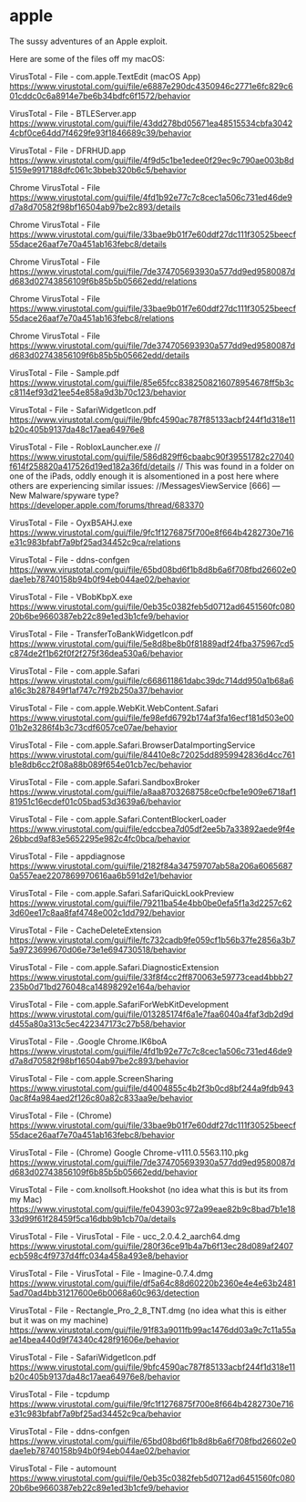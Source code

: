 # apple
The sussy adventures of an Apple exploit.

Here are some of the files off my macOS:

VirusTotal - File - com.apple.TextEdit (macOS App)
https://www.virustotal.com/gui/file/e6887e290dc4350946c2771e6fc829c601cddc0c6a8914e7be6b34bdfc6f1572/behavior

VirusTotal - File - BTLEServer.app
https://www.virustotal.com/gui/file/43dd278bd05671ea48515534cbfa30424cbf0ce64dd7f4629fe93f1846689c39/behavior

VirusTotal - File - DFRHUD.app
https://www.virustotal.com/gui/file/4f9d5c1be1edee0f29ec9c790ae003b8d5159e9917188dfc061c3bbeb320b6c5/behavior

Chrome VirusTotal - File
https://www.virustotal.com/gui/file/4fd1b92e77c7c8cec1a506c731ed46de9d7a8d70582f98bf16504ab97be2c893/details

Chrome VirusTotal - File
https://www.virustotal.com/gui/file/33bae9b01f7e60ddf27dc111f30525beecf55dace26aaf7e70a451ab163febc8/details

Chrome VirusTotal - File
https://www.virustotal.com/gui/file/7de374705693930a577dd9ed9580087dd683d02743856109f6b85b5b05662edd/relations
        
Chrome VirusTotal - File
https://www.virustotal.com/gui/file/33bae9b01f7e60ddf27dc111f30525beecf55dace26aaf7e70a451ab163febc8/relations

Chrome VirusTotal - File
https://www.virustotal.com/gui/file/7de374705693930a577dd9ed9580087dd683d02743856109f6b85b5b05662edd/details

VirusTotal - File - Sample.pdf
https://www.virustotal.com/gui/file/85e65fcc8382508216078954678ff5b3cc8114ef93d21ee54e858a9d3b70c123/behavior

VirusTotal - File - SafariWidgetIcon.pdf
https://www.virustotal.com/gui/file/9bfc4590ac787f85133acbf244f1d318e11b20c405b9137da48c17aea64976e8

VirusTotal - File - RobloxLauncher.exe
// https://www.virustotal.com/gui/file/586d829ff6cbaabc90f39551782c27040f614f258820a417526d19ed182a36fd/details
// This was found in a folder on one of the iPads, oddly enough it is alsomentioned in a post here where others are experiencing similar issues:
//MessagesViewService [666] —New Malware/spyware type? https://developer.apple.com/forums/thread/683370

VirusTotal - File - OyxB5AHJ.exe
https://www.virustotal.com/gui/file/9fc1f1276875f700e8f664b4282730e716e31c983bfabf7a9bf25ad34452c9ca/relations

VirusTotal - File - ddns-confgen
https://www.virustotal.com/gui/file/65bd08bd6f1b8d8b6a6f708fbd26602e0dae1eb78740158b94b0f94eb044ae02/behavior

VirusTotal - File - VBobKbpX.exe
https://www.virustotal.com/gui/file/0eb35c0382feb5d0712ad6451560fc08020b6be9660387eb22c89e1ed3b1cfe9/behavior

VirusTotal - File - TransferToBankWidgetIcon.pdf
https://www.virustotal.com/gui/file/5e8d8be8b0f81889adf24fba375967cd5c874de2f1b62f0f2f275f36dea530a6/behavior

VirusTotal - File - com.apple.Safari
https://www.virustotal.com/gui/file/c668611861dabc39dc714dd950a1b68a6a16c3b287849f1af747c7f92b250a37/behavior

VirusTotal - File - com.apple.WebKit.WebContent.Safari
https://www.virustotal.com/gui/file/fe98efd6792b174af3fa16ecf181d503e0001b2e3286f4b3c73cdf6057ce07ae/behavior

VirusTotal - File - com.apple.Safari.BrowserDataImportingService
https://www.virustotal.com/gui/file/84410e8c72025dd8959942836d4cc761b1e8db6cc2f08a88b089f654e01cb7ec/behavior

VirusTotal - File - com.apple.Safari.SandboxBroker
https://www.virustotal.com/gui/file/a8aa8703268758ce0cfbe1e909e6718af181951c16ecdef01c05bad53d3639a6/behavior

VirusTotal - File - com.apple.Safari.ContentBlockerLoader
https://www.virustotal.com/gui/file/edccbea7d05df2ee5b7a33892aede9f4e26bbcd9af83e5652295e982c4fc0bca/behavior

VirusTotal - File - appdiagnose
https://www.virustotal.com/gui/file/2182f84a34759707ab58a206a60656870a557eae2207869970616aa6b591d2e1/behavior

VirusTotal - File - com.apple.Safari.SafariQuickLookPreview
https://www.virustotal.com/gui/file/79211ba54e4bb0be0efa5f1a3d2257c623d60ee17c8aa8faf4748e002c1dd792/behavior

VirusTotal - File - CacheDeleteExtension
https://www.virustotal.com/gui/file/fc732cadb9fe059cf1b56b37fe2856a3b75a9723699670d06e73e1e694730518/behavior

VirusTotal - File - com.apple.Safari.DiagnosticExtension
https://www.virustotal.com/gui/file/33f8f4cc2ff870063e59773cead4bbb27235b0d71bd276048ca14898292e164a/behavior

VirusTotal - File - com.apple.SafariForWebKitDevelopment
https://www.virustotal.com/gui/file/013285174f6a1e7faa6040a4faf3db2d9dd455a80a313c5ec422347173c27b58/behavior

VirusTotal - File - .Google Chrome.IK6boA
https://www.virustotal.com/gui/file/4fd1b92e77c7c8cec1a506c731ed46de9d7a8d70582f98bf16504ab97be2c893/behavior

VirusTotal - File - com.apple.ScreenSharing
https://www.virustotal.com/gui/file/d4004855c4b2f3b0cd8bf244a9fdb9430ac8f4a984aed2f126c80a82c833aa9e/behavior

VirusTotal - File - (Chrome)
https://www.virustotal.com/gui/file/33bae9b01f7e60ddf27dc111f30525beecf55dace26aaf7e70a451ab163febc8/behavior

VirusTotal - File - (Chrome) Google Chrome-v111.0.5563.110.pkg
https://www.virustotal.com/gui/file/7de374705693930a577dd9ed9580087dd683d02743856109f6b85b5b05662edd/behavior 

VirusTotal - File - com.knollsoft.Hookshot (no idea what this is but its from my Mac)
https://www.virustotal.com/gui/file/fe043903c972a99eae82b9c8bad7b1e1833d99f61f28459f5ca16dbb9b1cb70a/details

VirusTotal - File - VirusTotal - File - ucc_2.0.4.2_aarch64.dmg
https://www.virustotal.com/gui/file/280f36ce91b4a7b6f13ec28d089af2407ecb598c4f9737d4ffc034a458a493e8/behavior

VirusTotal - File - VirusTotal - File - Imagine-0.7.4.dmg
https://www.virustotal.com/gui/file/df5a64c88d60220b2360e4e4e63b24815ad70ad4bb31217600e6b0068a60c963/detection

VirusTotal - File - Rectangle_Pro_2_8_TNT.dmg (no idea what this is either but it was on my machine)
https://www.virustotal.com/gui/file/91f83a9011fb99ac1476dd03a9c7c11a55aae14bea440d9f74340c428f91606e/behavior 

VirusTotal - File - SafariWidgetIcon.pdf
https://www.virustotal.com/gui/file/9bfc4590ac787f85133acbf244f1d318e11b20c405b9137da48c17aea64976e8/behavior

VirusTotal - File - tcpdump 
https://www.virustotal.com/gui/file/9fc1f1276875f700e8f664b4282730e716e31c983bfabf7a9bf25ad34452c9ca/behavior

VirusTotal - File - ddns-confgen 
https://www.virustotal.com/gui/file/65bd08bd6f1b8d8b6a6f708fbd26602e0dae1eb78740158b94b0f94eb044ae02/behavior

VirusTotal - File - automount 
https://www.virustotal.com/gui/file/0eb35c0382feb5d0712ad6451560fc08020b6be9660387eb22c89e1ed3b1cfe9/behavior

